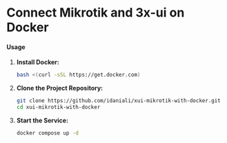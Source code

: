 # Connect Mikrotik and 3x-ui on Docker


#### Usage

1. **Install Docker:**

   ```sh
   bash <(curl -sSL https://get.docker.com)
   ```


2. **Clone the Project Repository:**

   ```sh
   git clone https://github.com/idaniali/xui-mikrotik-with-docker.git
   cd xui-mikrotik-with-docker
   ```

3. **Start the Service:**

   ```sh
   docker compose up -d
   ```

